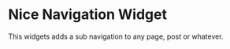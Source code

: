 Nice Navigation Widget
======================

This widgets adds a sub navigation to any page, post or whatever.
